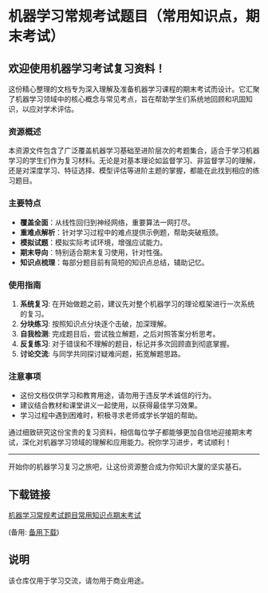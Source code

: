 # 机器学习常规考试题目（常用知识点，期末考试）

## 欢迎使用机器学习考试复习资料！

这份精心整理的文档专为深入理解及准备机器学习课程的期末考试而设计。它汇聚了机器学习领域中的核心概念与常见考点，旨在帮助学生们系统地回顾和巩固知识，以应对学术评估。

### 资源概述

本资源文件包含了广泛覆盖机器学习基础至进阶层次的考题集合，适合于学习机器学习的学生们作为复习材料。无论是对基本理论如监督学习、非监督学习的理解，还是对深度学习、特征选择、模型评估等进阶主题的掌握，都能在此找到相应的练习题目。

### 主要特点

- **覆盖全面**：从线性回归到神经网络，重要算法一网打尽。
- **重难点解析**：针对学习过程中的难点提供示例题，帮助突破瓶颈。
- **模拟试题**：模拟实际考试环境，增强应试能力。
- **期末导向**：特别适合期末复习使用，针对性强。
- **知识点梳理**：每部分题目前有简短的知识点总结，辅助记忆。

### 使用指南

1. **系统复习**: 在开始做题之前，建议先对整个机器学习的理论框架进行一次系统的复习。
2. **分块练习**: 按照知识点分块逐个击破，加深理解。
3. **自我检测**: 完成题目后，尝试独立解题，之后对照答案分析思考。
4. **反复练习**: 对于错误和不理解的题目，标记并多次回顾直到彻底掌握。
5. **讨论交流**: 与同学共同探讨疑难问题，拓宽解题思路。

### 注意事项

- 这份文档仅供学习和教育用途，请勿用于违反学术诚信的行为。
- 建议结合教材和课堂讲义一起使用，以获得最佳学习效果。
- 学习过程中遇到困难时，积极寻求老师或学长学姐的帮助。

通过细致研究这份宝贵的复习资料，相信每位学子都能够更加自信地迎接期末考试，深化对机器学习领域的理解和应用能力。祝你学习进步，考试顺利！

---

开始你的机器学习复习之旅吧，让这份资源整合成为你知识大厦的坚实基石。

## 下载链接
[机器学习常规考试题目常用知识点期末考试](https://pan.quark.cn/s/25710efd0941) 

(备用: [备用下载](https://pan.baidu.com/s/1grcjxnxdDS_-Fql9kL8njA?pwd=1234))

## 说明

该仓库仅用于学习交流，请勿用于商业用途。
